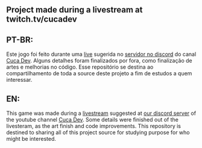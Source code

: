 Project made during a livestream at twitch.tv/cucadev
-----

## PT-BR:
Este jogo foi feito durante uma [live](https://www.twitch.tv/videos/707286461) sugerida no [servidor no discord](https://discord.gg/uSsnqpW) do canal [Cuca Dev](https://youtube.com/kodexindiegames). Alguns detalhes foram finalizados por fora, como finalização de artes e melhorias no código. Esse repositório se destina ao compartilhamento de toda a source deste projeto a fim de estudos a quem interessar.

## EN:
This game was made during a [livestream](https://www.twitch.tv/videos/707286461) suggested at [our discord server](https://discord.gg/uSsnqpW) of the youtube channel [Cuca Dev](https://youtube.com/kodexindiegames). Some details were finished out of the livesteram, as the art finish and code improvements. This repository is destined to sharing all of this project source for studying purpose for who might be interested.
